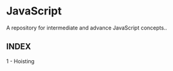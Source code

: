 # JavaScript
A repository for intermediate and advance JavaScript concepts..


## INDEX

1 - Hoisting
